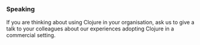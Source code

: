 ### Speaking

If you are thinking about using Clojure in your organisation, ask us to
give a talk to your colleagues about our experiences adopting Clojure in
a commercial setting.
